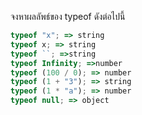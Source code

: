จงหาผลลัพธ์ของ typeof ดังต่อไปนี้

```js
typeof "x"; => string
typeof x; => string
typeof ``; =>string
typeof Infinity; =>number
typeof (100 / 0); => number
typeof (1 + "3"); => string
typeof (1 * "a"); => number
typeof null; => object
```
